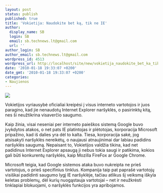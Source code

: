 ```yaml
---
layout: post
status: publish
published: true
title: 'Vokietija: Naudokite bet ką, tik ne IE'
author:
  display_name: SB
  login: SB
  email: sb.technews.lt@gmail.com
  url: ''
author_login: SB
author_email: sb.technews.lt@gmail.com
wordpress_id: 4513
wordpress_url: http://localhost/site/new/vokietija_naudokite_bet_ka_tik_ne_ie/
date: '2010-01-18 19:33:07 +0200'
date_gmt: '2010-01-18 19:33:07 +0200'
categories:
- Naujienos
---
```

<div class="imgright"><img src="http://t3.gstatic.com/images?q=tbn:n4FvJThtrPdlPM:http://www.mobiletopsoft.com/images/news/ie_logo.jpg"  /></div>
<p>Vokietijos vyriausybė oficialiai kreipėsi į visus interneto vartotojos ir juos paragino, kad jie nenaudotų Internet Explorer naršyklės, o pasirinktų kitą, nes ši neužtikrina visaverčio saugumo.</p>
<p>Kaip žinia, visai neseniai per interneto paieškos sistemą Google buvo įvykdytos atakos, o net pats IE platintojas ir plėtotojas, korporacija Microsoft pripažino, kad iš dalies yra dėl to kalta. Tiesa, korporacija sakė, jog atsisakyti naršyklės nereikėtų, o naujausi atnaujinimai dar labiau padidins naršyklės saugumą. Nepaisant to, Vokietijos valdžia tikina, kad net padidinus Internet Explorer apsaugą ji nebus tokia saugi ir patikima, kokios gali būti konkurentų naršyklės, kaip Mozilla FireFox ar Google Chrome. </p>
<p>Microsoft teigia, kad Google sistemos ataka buvo nukreipta ne prieš vartotojus, o prieš specifinius tinklus. Kompanija taip pat paprašė vartotojų visiškai padidinti saugumo lygį IE naršyklėje, tačiau atlikus šį veiksmą iškyla keletas problemų, dėl kurių nuogąstauja vartotojai – net ir neužkrėsti tinklapiai blokuojami, o naršyklės funkcijos yra apribojamos.<br /></p>
